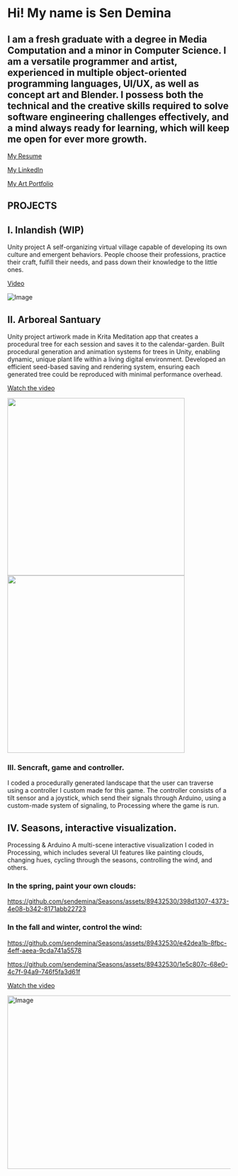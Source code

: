 # Hi! My name is Sen Demina

## I am a fresh graduate with a degree in Media Computation and a minor in Computer Science. I am a versatile programmer and artist, experienced in multiple object-oriented programming languages, UI/UX, as well as concept art and Blender. I possess both the technical and the creative skills required to solve software engineering challenges effectively, and a mind always ready for learning, which will keep me open for ever more growth.

[My Resume](https://drive.google.com/file/d/1r2A8rggRoYnX10FZ7vssx8CMRbP18aZf/view?usp=sharing)

[My LinkedIn](http://linkedin.com/in/kseniia-demina)

[My Art Portfolio](https://github.com/sendemina/Portfolio)


## PROJECTS

## I. Inlandish (WIP)

Unity project
A self-organizing virtual village capable of developing its own culture and emergent behaviors. People choose their professions, practice their craft, fulfill their needs, and pass down their knowledge to the little ones.

[Video](https://youtu.be/4Tig5VRbbjQ)

![Image](https://github.com/user-attachments/assets/314687bf-0866-46a2-b234-54ec6de8a055)



## II. Arboreal Santuary

Unity project
artiwork made in Krita
Meditation app that creates a procedural tree for each session and saves it to the calendar-garden.
Built procedural generation and animation systems for trees in Unity, enabling dynamic, unique plant life within a living digital environment.
Developed an efficient seed-based saving and rendering system, ensuring each generated tree could be reproduced with minimal performance overhead.


[Watch the video](https://www.youtube.com/watch?v=pVTOQnV0uS8)

<img src="https://github.com/user-attachments/assets/bda91451-7666-4add-bc2d-5ef572eacbcc" width="400"/>
<img src="https://github.com/user-attachments/assets/b4df0a82-42fa-4474-8362-ba0650a185e6" width="400"/>



### III. Sencraft, game and controller. 

I coded a procedurally generated landscape that the user can traverse using a controller I custom made for this game. The controller consists of a tilt sensor and a joystick, which send their signals through Arduino, using a custom-made system of signaling, to Processing where the game is run. 



## IV. Seasons, interactive visualization. 

Processing & Arduino
A multi-scene interactive visualization I coded in Processing, which includes several UI features like painting clouds, changing hues, cycling through the seasons, controlling the wind, and others. 

### In the spring, paint your own clouds:

https://github.com/sendemina/Seasons/assets/89432530/398d1307-4373-4e08-b342-8171abb22723



### In the fall and winter, control the wind:

https://github.com/sendemina/Seasons/assets/89432530/e42dea1b-8fbc-4eff-aeea-9cda741a5578

https://github.com/sendemina/Seasons/assets/89432530/1e5c807c-68e0-4c7f-94a9-746f5fa3d61f




[Watch the video](https://www.youtube.com/watch?v=xnlBxOlgdcU)

<img width="634" height="391" alt="Image" src="https://github.com/user-attachments/assets/02b92df3-52aa-4c3b-8e13-2538f44cdd34" />


